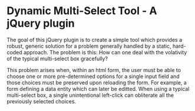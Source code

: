 Dynamic Multi-Select Tool - A jQuery plugin
===========================================

The goal of this jQuery plugin is to create a simple tool which provides a robust, generic solution for a problem generally handled by a static, hard-coded approach. The problem is this: How can one deal with the volativity of the typical multi-select box gracefully?

This problem arises when, within an html form, the user must be able to choose one or more pre-determined options for a single input field and those choices must be preserved upon reloading the form. For example, a form defining a data entity which can later be editted. When using a typical multi-select box, a single unintentional left-click can obliterate all the previously selected choices.
